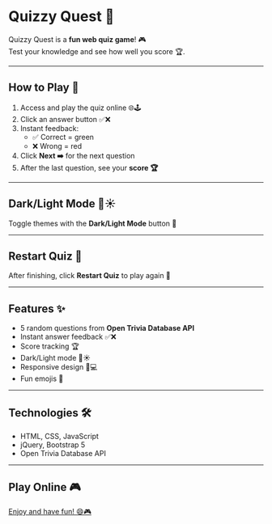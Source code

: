 # Quizzy Quest 🧠

Quizzy Quest is a **fun web quiz game**! 🎮  
Test your knowledge and see how well you score 🏆.

---

## How to Play 🎯

1. Access and play the quiz online 🌐🕹️  
2. Click an answer button ✅❌  
3. Instant feedback:  
   - ✅ Correct = green  
   - ❌ Wrong = red  
4. Click **Next ➡️** for the next question  
5. After the last question, see your **score 🏆**  

---

## Dark/Light Mode 🌙☀️

Toggle themes with the **Dark/Light Mode** button 💾  

---

## Restart Quiz 🔄

After finishing, click **Restart Quiz** to play again 🚀  

---

## Features ✨

- 5 random questions from **Open Trivia Database API**  
- Instant answer feedback ✅❌  
- Score tracking 🏆  
- Dark/Light mode 🌙☀️  
- Responsive design 📱💻  
- Fun emojis 🎉  

---

## Technologies 🛠️

- HTML, CSS, JavaScript  
- jQuery, Bootstrap 5  
- Open Trivia Database API  

---

## Play Online 🎮

[Enjoy and have fun! 😄🎮](https://andreipor.github.io/Quizzy-Quest/)

